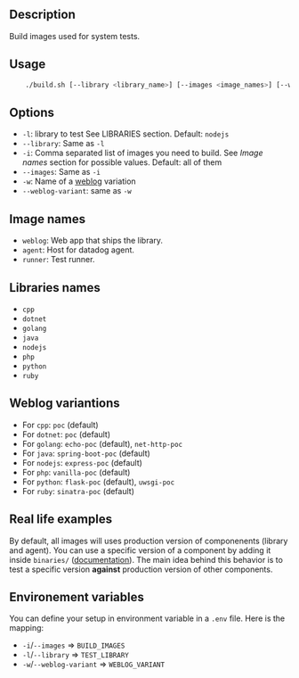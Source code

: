 
## Description

Build images used for system tests.


## Usage

```bash
    ./build.sh [--library <library_name>] [--images <image_names>] [--weblog-variant <variant_name>]
```

## Options

* `-l`: library to test See LIBRARIES section. Default: `nodejs`
* `--library`: Same as `-l`
* `-i`: Comma separated list of images you need to build. See *Image names* section for possible values. Default: all of them
* `--images`: Same as `-i`
* `-w`: Name of a [weblog](../edit/weblog.md) variation
* `--weblog-variant`: same as `-w`

## Image names

* `weblog`: Web app that ships the library.
* `agent`: Host for datadog agent.
* `runner`: Test runner.

## Libraries names

* `cpp`
* `dotnet`
* `golang`
* `java`
* `nodejs`
* `php`
* `python`
* `ruby`


## Weblog variantions

* For `cpp`: `poc` (default)
* For `dotnet`: `poc` (default)
* For `golang`: `echo-poc` (default), `net-http-poc`
* For `java`: `spring-boot-poc` (default)
* For `nodejs`: `express-poc` (default)
* For `php`: `vanilla-poc` (default)
* For `python`: `flask-poc` (default), `uwsgi-poc`
* For `ruby`: `sinatra-poc` (default)


## Real life examples

By default, all images will uses production version of componenents (library and agent). You can use a specific
version of a component by adding it inside `binaries/` ([documentation](../CI/binaries)). The main idea behind this behavior is to test a specific
version **against** production version of other components.

## Environement variables

You can define your setup in environment variable in a `.env` file. Here is the mapping: 

* `-i`/`--images` => `BUILD_IMAGES`
* `-l`/`--library` => `TEST_LIBRARY`
* `-w`/`--weblog-variant` => `WEBLOG_VARIANT`
